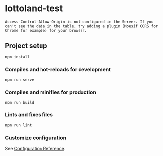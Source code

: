 # lottoland-test
```
Access-Control-Allow-Origin is not configured in the Server. If you can't see the data in the table, try adding a plugin (Moesif CORS for Chrome for example) for your browser.
```
## Project setup
```
npm install
```

### Compiles and hot-reloads for development
```
npm run serve
```

### Compiles and minifies for production
```
npm run build
```

### Lints and fixes files
```
npm run lint
```

### Customize configuration
See [Configuration Reference](https://cli.vuejs.org/config/).
